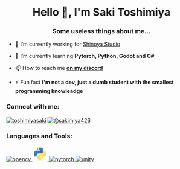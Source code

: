 <h1 align="center">Hello 👋, I'm Saki Toshimiya</h1>
<h3 align="center">Some useless things about me...</h3>

- 🔭 I’m currently working for [Shinoya Studio](https://shinoya-studio.carrd.co/)

- 🌱 I’m currently learning **Pytorch, Python, Godot and C#**

- 📫 How to reach me [**on my discord**](https://discordapp.com/users/1109382376762654810)

- ⚡ Fun fact **i'm not a dev, just a dumb student with the smallest programming knowleadge**

<h3 align="left">Connect with me:</h3>
<p align="left">
<a href="https://twitter.com/toshimiyasaki" target="blank"><img align="center" src="https://raw.githubusercontent.com/rahuldkjain/github-profile-readme-generator/master/src/images/icons/Social/twitter.svg" alt="toshimiyasaki" height="30" width="40" /></a>
<a href="https://www.youtube.com/c/@sakimiya426" target="blank"><img align="center" src="https://raw.githubusercontent.com/rahuldkjain/github-profile-readme-generator/master/src/images/icons/Social/youtube.svg" alt="@sakimiya426" height="30" width="40" /></a>
</p>

<h3 align="left">Languages and Tools:</h3>
<p align="left"> <a href="https://opencv.org/" target="_blank" rel="noreferrer"> <img src="https://www.vectorlogo.zone/logos/opencv/opencv-icon.svg" alt="opencv" width="40" height="40"/> </a> <a href="https://www.python.org" target="_blank" rel="noreferrer"> <img src="https://raw.githubusercontent.com/devicons/devicon/master/icons/python/python-original.svg" alt="python" width="40" height="40"/> </a> <a href="https://pytorch.org/" target="_blank" rel="noreferrer"> <img src="https://www.vectorlogo.zone/logos/pytorch/pytorch-icon.svg" alt="pytorch" width="40" height="40"/> </a> <a href="https://unity.com/" target="_blank" rel="noreferrer"> <img src="https://www.vectorlogo.zone/logos/unity3d/unity3d-icon.svg" alt="unity" width="40" height="40"/> </a> </p>


